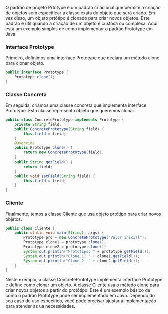 O padrão de projeto Prtotype é um padrão criacional que permite a criação de objetos sem especificar a classe exata do objeto que será criado. Em vez
disso, um objeto prtótipo é clonado para criar novos objetos. Este padrão é útil quando a criação de um objeto é custosa ou complexa.
Aqui está um exemplo simples de como implementar o padrão Prototype em Java:
### Interface Prototype
Primeiro, definimos uma interface Prototype que declara um método clone para clonar objeto.
```java
public interface Prototype {
    Prototype clone();
}
```
### Classe Concreta
Em seguida, criamos uma classe concreta que implementa  interface Prototype. Esta classe representa objeto que queremos clonar.
```java
public class ConcretePrototype implements Prototype {
    private String field;
    public ConcretePrototype(String field) {
        this.field = field;
    }
    @Override
    public Prototype clone() {
        return new ConcretePrototype(field);
    }
    public String getField() {
        return field;
    }
    public void setField(String field) {
        this.field = field;
    }
}
```
### Cliente
Finalmente, temos a classe Cliente que usa objeto prtótipo para criar novos objetos.
```java
public class Cliente {
    public static void main(String[] args) {
        Prototype pro = new ConcretePrototype("Valor inicial");
        Prototype clone1 = prototype.clone();
        Prototype clone2 = prototype.clone();
        System.out.println("Protótipo: " + prototype.getField());
        System.out.println("Clone 1: " + clone1.getField());
        System.out.println("Clone 2: " + clone2.getField());
    }
}
```
Neste exemplo, a classe ConcretePrototype implementa  interface Prototype e define como clonar um objeto. A classe Cliente usa o método clone
para criar novos objetos a partir do protótipo.
Este é um exemplo básico de como o padrão Prototype pode ser implementado em Java. Dependo do seu caso de uso específico, você pode precisar ajustar a
implementação para atender às ua necessidades.
